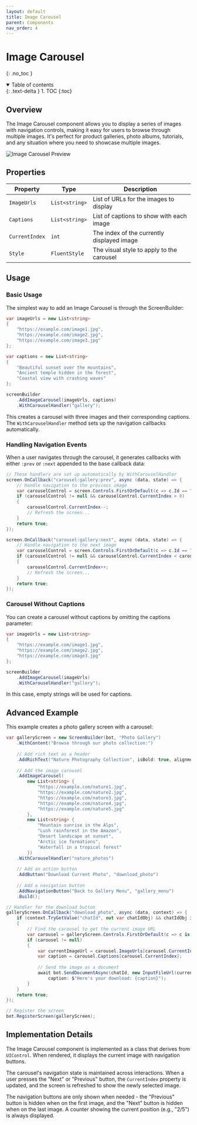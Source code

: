 ```yaml
---
layout: default
title: Image Carousel
parent: Components
nav_order: 4
---
```


# Image Carousel
{: .no_toc }

<details open markdown="block">
  <summary>
    Table of contents
  </summary>
  {: .text-delta }
1. TOC
{:toc}
</details>

## Overview

The Image Carousel component allows you to display a series of images with navigation controls, making it easy for users to browse through multiple images. It's perfect for product galleries, photo albums, tutorials, and any situation where you need to showcase multiple images.

![Image Carousel Preview](/assets/images/components/image-carousel.png)

## Properties

| Property | Type | Description |
|----------|------|-------------|
| `ImageUrls` | `List<string>` | List of URLs for the images to display |
| `Captions` | `List<string>` | List of captions to show with each image |
| `CurrentIndex` | `int` | The index of the currently displayed image |
| `Style` | `FluentStyle` | The visual style to apply to the carousel |

## Usage

### Basic Usage

The simplest way to add an Image Carousel is through the ScreenBuilder:

```csharp
var imageUrls = new List<string>
{
    "https://example.com/image1.jpg",
    "https://example.com/image2.jpg",
    "https://example.com/image3.jpg"
};

var captions = new List<string>
{
    "Beautiful sunset over the mountains",
    "Ancient temple hidden in the forest",
    "Coastal view with crashing waves"
};

screenBuilder
    .AddImageCarousel(imageUrls, captions)
    .WithCarouselHandler("gallery");
```

This creates a carousel with three images and their corresponding captions. The `WithCarouselHandler` method sets up the navigation callbacks automatically.

### Handling Navigation Events

When a user navigates through the carousel, it generates callbacks with either `:prev` or `:next` appended to the base callback data:

```csharp
// These handlers are set up automatically by WithCarouselHandler
screen.OnCallback("carousel:gallery:prev", async (data, state) => {
    // Handle navigation to the previous image
    var carouselControl = screen.Controls.FirstOrDefault(c => c.Id == "gallery") as ImageCarousel;
    if (carouselControl != null && carouselControl.CurrentIndex > 0)
    {
        carouselControl.CurrentIndex--;
        // Refresh the screen...
    }
    return true;
});

screen.OnCallback("carousel:gallery:next", async (data, state) => {
    // Handle navigation to the next image
    var carouselControl = screen.Controls.FirstOrDefault(c => c.Id == "gallery") as ImageCarousel;
    if (carouselControl != null && carouselControl.CurrentIndex < carouselControl.ImageUrls.Count - 1)
    {
        carouselControl.CurrentIndex++;
        // Refresh the screen...
    }
    return true;
});
```

### Carousel Without Captions

You can create a carousel without captions by omitting the captions parameter:

```csharp
var imageUrls = new List<string>
{
    "https://example.com/image1.jpg",
    "https://example.com/image2.jpg",
    "https://example.com/image3.jpg"
};

screenBuilder
    .AddImageCarousel(imageUrls)
    .WithCarouselHandler("gallery");
```

In this case, empty strings will be used for captions.

## Advanced Example

This example creates a photo gallery screen with a carousel:

```csharp
var galleryScreen = new ScreenBuilder(bot, "Photo Gallery")
    .WithContent("Browse through our photo collection:")
    
    // Add rich text as a header
    .AddRichText("Nature Photography Collection", isBold: true, alignment: TextAlignment.Center)
    
    // Add the image carousel
    .AddImageCarousel(
        new List<string> {
            "https://example.com/nature1.jpg",
            "https://example.com/nature2.jpg",
            "https://example.com/nature3.jpg",
            "https://example.com/nature4.jpg",
            "https://example.com/nature5.jpg"
        },
        new List<string> {
            "Mountain sunrise in the Alps",
            "Lush rainforest in the Amazon",
            "Desert landscape at sunset",
            "Arctic ice formations",
            "Waterfall in a tropical forest"
        })
    .WithCarouselHandler("nature_photos")
    
    // Add an action button
    .AddButton("Download Current Photo", "download_photo")
    
    // Add a navigation button
    .AddNavigationButton("Back to Gallery Menu", "gallery_menu")
    .Build();

// Handler for the download button
galleryScreen.OnCallback("download_photo", async (data, context) => {
    if (context.TryGetValue("chatId", out var chatIdObj) && chatIdObj is long chatId)
    {
        // Find the carousel to get the current image URL
        var carousel = galleryScreen.Controls.FirstOrDefault(c => c is ImageCarousel) as ImageCarousel;
        if (carousel != null)
        {
            var currentImageUrl = carousel.ImageUrls[carousel.CurrentIndex];
            var caption = carousel.Captions[carousel.CurrentIndex];
            
            // Send the image as a document
            await bot.SendDocumentAsync(chatId, new InputFileUrl(currentImageUrl), 
                caption: $"Here's your download: {caption}");
        }
    }
    return true;
});

// Register the screen
bot.RegisterScreen(galleryScreen);
```

## Implementation Details

The Image Carousel component is implemented as a class that derives from `UIControl`. When rendered, it displays the current image with navigation buttons.

The carousel's navigation state is maintained across interactions. When a user presses the "Next" or "Previous" button, the `CurrentIndex` property is updated, and the screen is refreshed to show the newly selected image.

The navigation buttons are only shown when needed - the "Previous" button is hidden when on the first image, and the "Next" button is hidden when on the last image. A counter showing the current position (e.g., "2/5") is always displayed. 